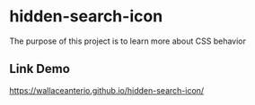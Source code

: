 # hidden-search-icon

The purpose of this project is to learn more about CSS behavior

## Link Demo
https://wallaceanterio.github.io/hidden-search-icon/
